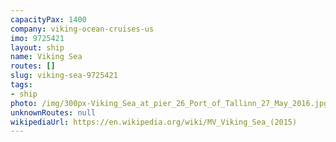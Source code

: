 ```yaml
---
capacityPax: 1400
company: viking-ocean-cruises-us
imo: 9725421
layout: ship
name: Viking Sea
routes: []
slug: viking-sea-9725421
tags:
- ship
photo: /img/300px-Viking_Sea_at_pier_26_Port_of_Tallinn_27_May_2016.jpg
unknownRoutes: null
wikipediaUrl: https://en.wikipedia.org/wiki/MV_Viking_Sea_(2015)
---
```

